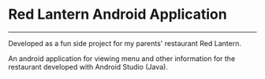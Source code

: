 # Red Lantern Android Application
---
Developed as a fun side project for my parents' restaurant Red Lantern.

An android application for viewing menu and other information for the restaurant developed with Android Studio (Java).
